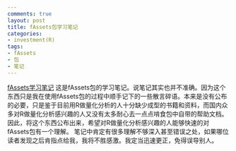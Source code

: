 ```yaml
---
comments: true
layout: post
title: fAssets包学习笔记
categories:
- investment(R)
tags:
- fAssets
- 包
- 笔记
---
```


[fAssets学习笔记](http://yishuo.org/wp-content/uploads/2011/06/fAssets学习笔记.pdf)
这是fAssets包的学习笔记。说笔记其实也并不准确。因为这个东西只是我在使用fAssets包的过程中顺手记下的一些散言碎语。本来是没有公布的必要，只是鉴于目前用R做量化分析的人十分缺少成型的书籍和资料，而国内众多对R做量化分析感兴趣的人又没有太多耐心去一点点啃食包中自带的帮助文档。因此，将这个东西公布出来，希望对R做量化分析感兴趣的人能够快速的对fAssets包有一个理解。
笔记中肯定有很多理解不够深入甚至错误之处，如果哪位读者发现之后肯指点给我，我将不胜感激。我定当迅速更正，免得误导别人。

